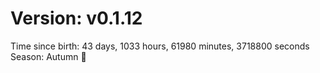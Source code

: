 # Version: v0.1.12
Time since birth: 43 days, 1033 hours, 61980 minutes, 3718800 seconds
Season: Autumn 🍁
